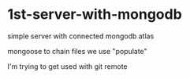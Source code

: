 # 1st-server-with-mongodb
simple server with connected mongodb atlas

mongoose to chain files we use "populate"

I'm trying to get used with git remote
 
